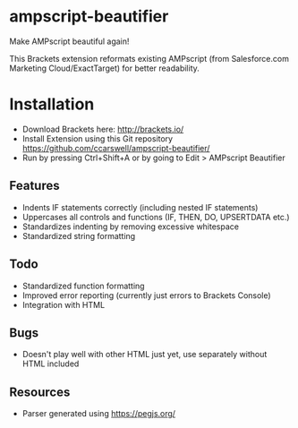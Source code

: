 # ampscript-beautifier
Make AMPscript beautiful again!

This Brackets extension reformats existing AMPscript (from Salesforce.com Marketing Cloud/ExactTarget) for better readability.

# Installation
- Download Brackets here: http://brackets.io/
- Install Extension using this Git repository https://github.com/ccarswell/ampscript-beautifier/
- Run by pressing Ctrl+Shift+A or by going to Edit > AMPscript Beautifier

## Features

- Indents IF statements correctly (including nested IF statements)
- Uppercases all controls and functions (IF, THEN, DO, UPSERTDATA etc.)
- Standardizes indenting by removing excessive whitespace
- Standardized string formatting


## Todo
- Standardized function formatting
- Improved error reporting (currently just errors to Brackets Console)
- Integration with HTML

## Bugs
- Doesn't play well with other HTML just yet, use separately without HTML included

## Resources
- Parser generated using https://pegjs.org/
